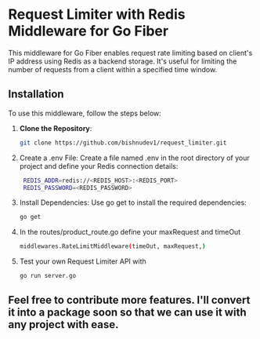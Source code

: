 # Request Limiter with Redis Middleware for Go Fiber

This middleware for Go Fiber enables request rate limiting based on client's IP address using Redis as a backend storage. It's useful for limiting the number of requests from a client within a specified time window.

## Installation

To use this middleware, follow the steps below:

1. **Clone the Repository**: 
   ```sh
   git clone https://github.com/bishnudev1/request_limiter.git

2. Create a .env File:
Create a file named .env in the root directory of your project and define your Redis connection details:
    ```sh
     REDIS_ADDR=redis://<REDIS_HOST>:<REDIS_PORT>
     REDIS_PASSWORD=<REDIS_PASSWORD>

3. Install Dependencies:
Use go get to install the required dependencies:
    ```sh
    go get

4. In the routes/product_route.go define your maxRequest and timeOut
    ```sh
    middlewares.RateLimitMiddleware(timeOut, maxRequest,)

5. Test your own Request Limiter API with
     ```
     go run server.go     
## Feel free to contribute more features. I'll convert it into a package soon so that we can use it with any project with ease.
